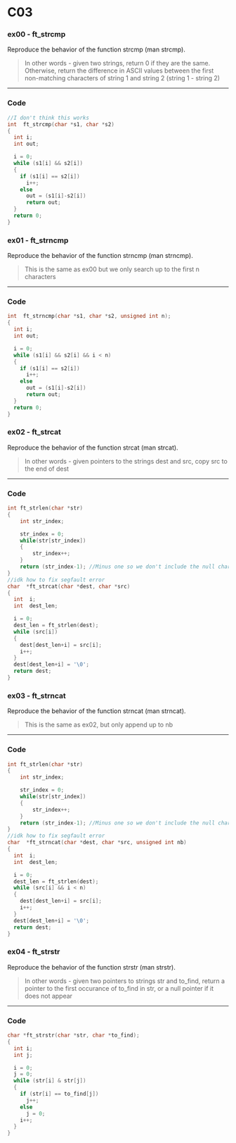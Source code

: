 # C03
### ex00 - ft_strcmp
Reproduce the behavior of the function strcmp (man strcmp).
> In other words - given two strings, return 0 if they are the same. Otherwise, return the difference in ASCII values between the first non-matching characters of string 1 and string 2 (string 1 - string 2)
___
### Code
```C
//I don't think this works
int  ft_strcmp(char *s1, char *s2)
{
  int i;
  int out;

  i = 0;
  while (s1[i] && s2[i])
  {
    if (s1[i] == s2[i])
      i++;
    else
      out = (s1[i]-s2[i])
      return out;
  }
  return 0;
}
```
### ex01 - ft_strncmp
Reproduce the behavior of the function strncmp (man strncmp).
> This is the same as ex00 but we only search up to the first n characters
___
### Code
```C
int  ft_strncmp(char *s1, char *s2, unsigned int n);
{
  int i;
  int out;

  i = 0;
  while (s1[i] && s2[i] && i < n)
  {
    if (s1[i] == s2[i])
      i++;
    else
      out = (s1[i]-s2[i])
      return out;
  }
  return 0;
}
```
### ex02 - ft_strcat
Reproduce the behavior of the function strcat (man strcat).
> In other words - given pointers to the strings dest and src, copy src to the end of dest
___
### Code
```C
int	ft_strlen(char *str)
{
	int str_index;

	str_index = 0;
	while(str[str_index])
	{
		str_index++;
	}
	return (str_index-1); //Minus one so we don't include the null character
}
//idk how to fix segfault error
char  *ft_strcat(char *dest, char *src)
{
  int  i;
  int  dest_len;

  i = 0;
  dest_len = ft_strlen(dest);
  while (src[i])
  {
    dest[dest_len+i] = src[i];
    i++;
  }
  dest[dest_len+i] = '\0';
  return dest;
}
```
### ex03 - ft_strncat
Reproduce the behavior of the function strncat (man strncat).
> This is the same as ex02, but only append up to nb
___
### Code
```C
int	ft_strlen(char *str)
{
	int str_index;

	str_index = 0;
	while(str[str_index])
	{
		str_index++;
	}
	return (str_index-1); //Minus one so we don't include the null character
}
//idk how to fix segfault error
char  *ft_strncat(char *dest, char *src, unsigned int nb)
{
  int  i;
  int  dest_len;

  i = 0;
  dest_len = ft_strlen(dest);
  while (src[i] && i < n)
  {
    dest[dest_len+i] = src[i];
    i++;
  }
  dest[dest_len+i] = '\0';
  return dest;
}
```
### ex04 - ft_strstr
Reproduce the behavior of the function strstr (man strstr).
> In other words - given two pointers to strings str and to_find, return a pointer to the first occurance of to_find in str, or a null pointer if it does not appear
___
### Code
```C
char *ft_strstr(char *str, char *to_find);
{
  int i;
  int j;

  i = 0;
  j = 0;
  while (str[i] & str[j])
  {
    if (str[i] == to_find[j])
      j++;
    else
      j = 0;
    i++;
  }
}
```
